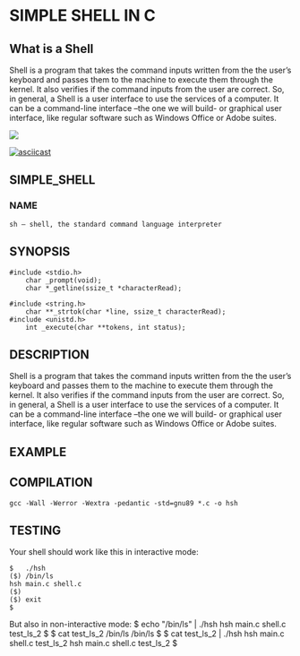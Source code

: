 # SIMPLE SHELL IN C

## What is a Shell

Shell is a program that takes the command inputs written from the the user’s keyboard and passes them to the machine to execute them through the kernel. It also verifies if the command inputs from the user are correct.
So, in general, a Shell is a user interface to use the services of a computer. It can be a command-line interface –the one we will build- or graphical user interface, like regular software such as Windows Office or Adobe suites.

<img src="https://miro.medium.com/max/700/0*-OOMpchdZWQZr4zw" />

[![asciicast](https://asciinema.org/a/sqwiCAV62b0tc9mUSQ2vvnUwY.svg)](https://asciinema.org/a/sqwiCAV62b0tc9mUSQ2vvnUwY)

## SIMPLE_SHELL

### NAME
    sh — shell, the standard command language interpreter

## SYNOPSIS
    #include <stdio.h>
        char _prompt(void);
        char *_getline(ssize_t *characterRead);

    #include <string.h>
        char **_strtok(char *line, ssize_t characterRead);
    #include <unistd.h>
        int _execute(char **tokens, int status);

## DESCRIPTION

Shell is a program that takes the command inputs written from the the user’s
keyboard and passes them to the machine to execute them through the kernel.
It also verifies if the command inputs from the user are correct. So,
in general, a Shell is a user interface to use the services of a computer.
It can be a command-line interface –the one we will build- or graphical user
interface, like regular software such as Windows Office or Adobe suites.


## EXAMPLE

## COMPILATION

    gcc -Wall -Werror -Wextra -pedantic -std=gnu89 *.c -o hsh

## TESTING

Your shell should work like this in interactive mode:

    $   ./hsh
    ($) /bin/ls
    hsh main.c shell.c
    ($)
    ($) exit
    $

But also in non-interactive mode:
    $ echo "/bin/ls" | ./hsh
    hsh main.c shell.c test_ls_2
    $
    $ cat test_ls_2
    /bin/ls
    /bin/ls
    $
    $ cat test_ls_2 | ./hsh
    hsh main.c shell.c test_ls_2
    hsh main.c shell.c test_ls_2
    $
